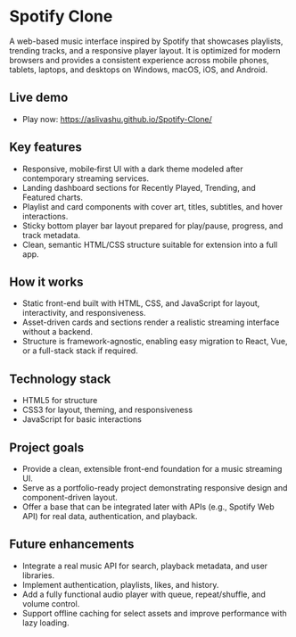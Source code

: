 
# Spotify Clone

A web-based music interface inspired by Spotify that showcases playlists, trending tracks, and a responsive player layout. It is optimized for modern browsers and provides a consistent experience across mobile phones, tablets, laptops, and desktops on Windows, macOS, iOS, and Android.

## Live demo
- Play now: https://aslivashu.github.io/Spotify-Clone/

## Key features
- Responsive, mobile‑first UI with a dark theme modeled after contemporary streaming services.
- Landing dashboard sections for Recently Played, Trending, and Featured charts.
- Playlist and card components with cover art, titles, subtitles, and hover interactions.
- Sticky bottom player bar layout prepared for play/pause, progress, and track metadata.
- Clean, semantic HTML/CSS structure suitable for extension into a full app.

## How it works
- Static front-end built with HTML, CSS, and JavaScript for layout, interactivity, and responsiveness.
- Asset-driven cards and sections render a realistic streaming interface without a backend.
- Structure is framework-agnostic, enabling easy migration to React, Vue, or a full-stack stack if required.

## Technology stack
- HTML5 for structure
- CSS3 for layout, theming, and responsiveness
- JavaScript for basic interactions

## Project goals
- Provide a clean, extensible front-end foundation for a music streaming UI.
- Serve as a portfolio-ready project demonstrating responsive design and component-driven layout.
- Offer a base that can be integrated later with APIs (e.g., Spotify Web API) for real data, authentication, and playback.

## Future enhancements
- Integrate a real music API for search, playback metadata, and user libraries.
- Implement authentication, playlists, likes, and history.
- Add a fully functional audio player with queue, repeat/shuffle, and volume control.
- Support offline caching for select assets and improve performance with lazy loading.
